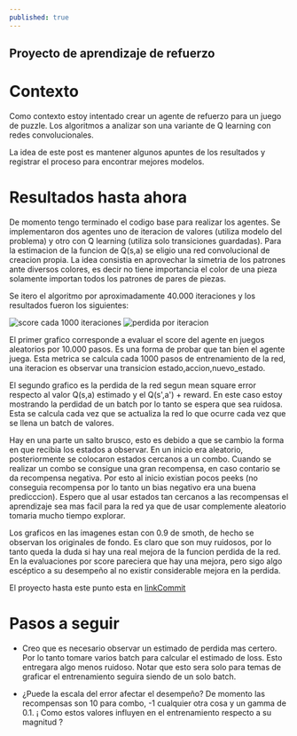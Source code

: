 ```yaml
---
published: true
---
```

## Proyecto de aprendizaje de refuerzo

# Contexto
Como contexto estoy intentado crear un agente de refuerzo para un juego de puzzle. Los algoritmos a analizar son una variante de Q learning con redes convolucionales.

La idea de este post es mantener algunos apuntes de los resultados y registrar el proceso para encontrar mejores modelos.


# Resultados hasta ahora

De momento tengo terminado el codigo base para realizar los agentes. Se implementaron dos agentes uno de iteracion de valores (utiliza modelo del problema) y otro con Q learning (utiliza solo transiciones guardadas). Para la estimacion de la funcion de Q(s,a) se eligio una red convolucional de creacion propia. La idea consistia en aprovechar la simetria de los patrones ante diversos colores, es decir no tiene importancia el color de una pieza solamente importan todos los patrones de pares de piezas. 

Se itero el algoritmo por aproximadamente 40.000 iteraciones y los resultados fueron los siguientes:

![score cada 1000 iteraciones]({{site.baseurl}}/_posts/grafico_score1.png)
![perdida por iteracion]({{site.baseurl}}/_posts/loss_1.png)



El primer grafico corresponde a evaluar el score del agente en juegos aleatorios por 10.000 pasos. Es una forma de probar que tan bien el agente juega. Esta metrica se calcula cada 1000 pasos de entrenamiento de la red, una iteracion es observar una transicion estado,accion,nuevo_estado.

El segundo grafico es la perdida de la red segun mean square error respecto al valor Q(s,a) estimado y el Q(s',a') + reward. En este caso estoy mostrando la perdidad de un batch por lo tanto se espera que sea ruidosa. Esta se calcula cada vez que se actualiza la red lo que ocurre cada vez que se llena un batch de valores.


Hay en una parte un salto brusco, esto es debido a que se cambio la forma en que recibia los estados a observar. En un inicio era aleatorio, posteriormente se colocaron estados cercanos a un combo. Cuando se realizar un combo se consigue una gran recompensa, en caso contario se da recompensa negativa. Por esto al inicio existian pocos peeks (no conseguia recompensa por lo tanto un bias negativo era una buena predicccion). Espero que al usar estados tan cercanos a las recompensas el aprendizaje sea mas facil para la red ya que de usar complemente aleatorio tomaria mucho tiempo explorar.

Los graficos en las imagenes estan con 0.9 de smoth, de hecho se observan los originales de fondo. Es claro que son muy ruidosos, por lo tanto queda la duda si hay una real mejora de la funcion perdida de la red. En la evaluaciones por score pareciera que hay una mejora, pero sigo algo escéptico a su desempeño al no existir considerable mejora en la perdida.

El proyecto hasta este punto esta en 
[linkCommit](https://bitbucket.org/aferral/bilge-sup/commits/8d43f3a4015976ca17d48507295a8c19b50f2a13)

# Pasos a seguir

* Creo que es necesario observar un estimado de perdida mas certero. Por lo tanto tomare varios batch para calcular el estimado de loss. Esto entregara algo menos ruidoso. Notar que esto sera solo para temas de graficar el entrenamiento seguira siendo de un solo batch.

* ¿Puede la escala del error afectar el desempeño? De momento las recompensas son 10 para combo, -1 cualquier otra cosa y un gamma de 0.1. ¡ Como estos valores influyen en el entrenamiento respecto a su magnitud ?








